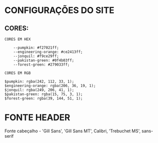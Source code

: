 # CONFIGURAÇÕES DO SITE     
## CORES:
    CORES EM HEX
    
        --pumpkin: #f27021ff;
        --engineering-orange: #ce2413ff;
        --jonquil: #f9ce29ff;
        --pakistan-green: #0f4b03ff;
        --forest-green: #279033ff;

    CORES EM RGB
        
    $pumpkin: rgba(242, 112, 33, 1);
    $engineering-orange: rgba(206, 36, 19, 1);
    $jonquil: rgba(249, 206, 41, 1);
    $pakistan-green: rgba(15, 75, 3, 1);
    $forest-green: rgba(39, 144, 51, 1);

# FONTE HEADER
Fonte cabeçalho - 'Gill Sans', 'Gill Sans MT', Calibri, 'Trebuchet MS', sans-serif